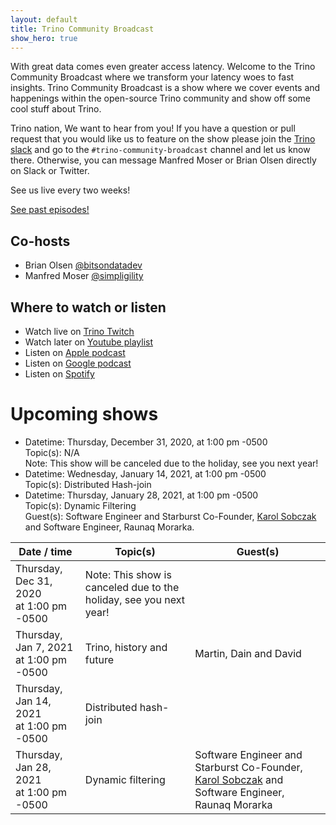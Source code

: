```yaml
---
layout: default
title: Trino Community Broadcast
show_hero: true
---
```


<div class="container container__broadcast">

  <div class="row spacer-60">
    <div class="col-md-12">

<div markdown="1" class="leftcol widecol">

With great data comes even greater access latency. Welcome to the Trino
Community Broadcast where we transform your latency woes to fast insights. Trino
Community Broadcast is a show where we cover events and happenings within the
open-source Trino community and show off some cool stuff about
Trino.

Trino nation, We want to hear from you! If you have a question or pull request
that you would like us to feature on the show please join the [Trino
slack]({{site.url}}/slack) and go to the `#trino-community-broadcast` channel
and let us know there. Otherwise, you can message Manfred Moser or Brian Olsen
directly on Slack or Twitter.

See us live every two weeks!


<a class="button" href="/broadcast/episodes.html">See past episodes!</a>

## Co-hosts

 - Brian Olsen [@bitsondatadev](https://twitter.com/bitsondatadev)
 - Manfred Moser [@simpligility](https://twitter.com/simpligility)

## Where to watch or listen

 - Watch live on <a href="https://www.twitch.tv/trinodb" target="_blank">Trino Twitch</a>
 - Watch later on <a href="https://www.youtube.com/playlist?list=PLFnr63che7war_NzC7CJQjFuUKLYC7nYh" target="_blank">Youtube playlist</a>
 - Listen on <a href="https://podcasts.apple.com/us/podcast/trino-community-broadcast/id1533484786" target="_blank">Apple podcast</a>
 - Listen on <a href="https://podcasts.google.com/feed/aHR0cHM6Ly9mZWVkcy5idXp6c3Byb3V0LmNvbS8xMzc0NTMyLnJzcw==" target="_blank">Google podcast</a>
 - Listen on <a href="https://open.spotify.com/show/53ZrVCCmZSsEmvlNfzpWSL" target="_blank">Spotify</a>

# Upcoming shows
 * Datetime: Thursday, December 31, 2020, at 1:00 pm -0500 <br/>
   Topic(s): N/A <br/>
   Note: This show will be canceled due to the holiday, see you next year!
 * Datetime: Wednesday, January 14, 2021, at 1:00 pm -0500 <br/>
   Topic(s): Distributed Hash-join 
 * Datetime: Thursday, January 28, 2021, at 1:00 pm -0500 <br/>
   Topic(s): Dynamic Filtering <br/>
   Guest(s): Software Engineer and Starburst Co-Founder, 
   [Karol Sobczak](https://twitter.com/sopel39) and Software Engineer, Raunaq
   Morarka.

| Date / time  | Topic(s)  | Guest(s)  |
|---|---|---|
| Thursday, Dec 31, 2020 <br> at 1:00 pm -0500 | Note: This show is canceled due to the holiday, see you next year!  |   |
| Thursday, Jan 7, 2021 <br> at 1:00 pm -0500  | Trino, history and future  | Martin, Dain and David  |
| Thursday, Jan 14, 2021 <br> at 1:00 pm -0500 | Distributed hash-join  |   |
| Thursday, Jan 28, 2021 <br> at 1:00 pm -0500 |Dynamic filtering   | Software Engineer and Starburst Co-Founder, [Karol Sobczak](https://twitter.com/sopel39) and Software Engineer, Raunaq Morarka  |

</div>
</div>
</div>
</div>